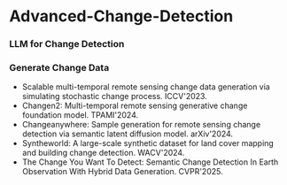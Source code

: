 # Advanced-Change-Detection

### LLM for Change Detection


### Generate Change Data

- Scalable multi-temporal remote sensing change data generation via simulating stochastic change process. ICCV'2023.
- Changen2: Multi-temporal remote sensing generative change foundation model. TPAMI'2024.
- Changeanywhere: Sample generation for remote sensing change detection via semantic latent diffusion model. arXiv'2024.
- Syntheworld: A large-scale synthetic dataset for land cover mapping and building change detection. WACV'2024.
- The Change You Want To Detect: Semantic Change Detection In Earth Observation With Hybrid Data Generation. CVPR'2025.



